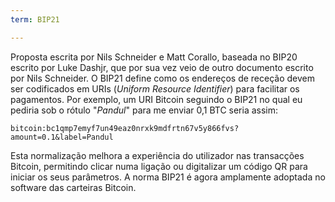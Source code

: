 ```yaml
---
term: BIP21

---
```

Proposta escrita por Nils Schneider e Matt Corallo, baseada no BIP20 escrito por Luke Dashjr, que por sua vez veio de outro documento escrito por Nils Schneider. O BIP21 define como os endereços de receção devem ser codificados em URIs (*Uniform Resource Identifier*) para facilitar os pagamentos. Por exemplo, um URI Bitcoin seguindo o BIP21 no qual eu pediria sob o rótulo "*Pandul*" para me enviar 0,1 BTC seria assim:

```text
bitcoin:bc1qmp7emyf7un49eaz0nrxk9mdfrtn67v5y866fvs?amount=0.1&label=Pandul
```

Esta normalização melhora a experiência do utilizador nas transacções Bitcoin, permitindo clicar numa ligação ou digitalizar um código QR para iniciar os seus parâmetros. A norma BIP21 é agora amplamente adoptada no software das carteiras Bitcoin.